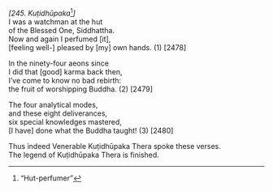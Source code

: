 *\[245. Kuṭidhūpaka*[^1]*\]*  
I was a watchman at the hut  
of the Blessed One, Siddhattha.  
Now and again I perfumed \[it\],  
\[feeling well-\] pleased by \[my\] own hands. (1) \[2478\]

In the ninety-four aeons since  
I did that \[good\] karma back then,  
I’ve come to know no bad rebirth:  
the fruit of worshipping Buddha. (2) \[2479\]

The four analytical modes,  
and these eight deliverances,  
six special knowledges mastered,  
\[I have\] done what the Buddha taught! (3) \[2480\]

Thus indeed Venerable Kuṭidhūpaka Thera spoke these verses.  
The legend of Kuṭidhūpaka Thera is finished.

[^1]: “Hut-perfumer”
